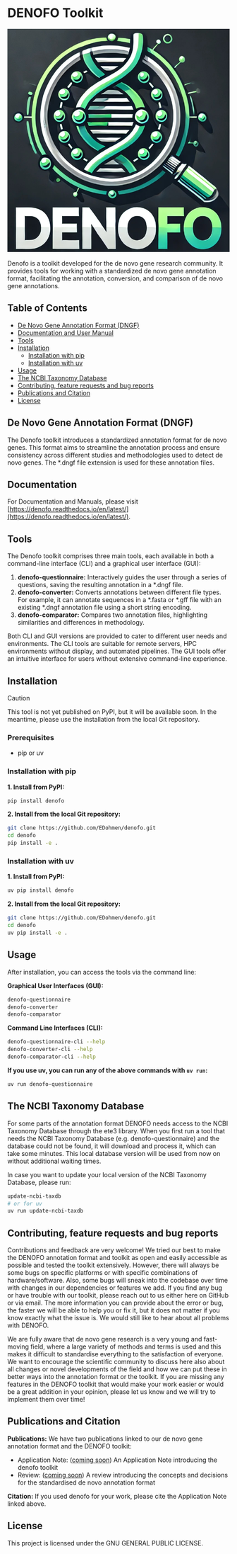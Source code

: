 # DENOFO Toolkit

[![Denofo Logo](denofo/static/denofo-logo.jpg)](https://github.com/EDohmen/denofo)

Denofo is a toolkit developed for the de novo gene research community. It provides tools for working with a standardized de novo gene annotation format, facilitating the annotation, conversion, and comparison of de novo gene annotations.

## Table of Contents

- [De Novo Gene Annotation Format (DNGF)](#de-novo-gene-annotation-format-dngf)
- [Documentation and User Manual](#documentation)
- [Tools](#tools)
- [Installation](#installation)
  - [Installation with pip](#installation-with-pip)
  - [Installation with uv](#installation-with-uv)
- [Usage](#usage)
- [The NCBI Taxonomy Database](#the-ncbi-taxonomy-database)
- [Contributing, feature requests and bug reports](#contributing-feature-requests-and-bug-reports)
- [Publications and Citation](#publications-and-citation)
- [License](#license)

## De Novo Gene Annotation Format (DNGF)

The Denofo toolkit introduces a standardized annotation format for de novo genes. This format aims to streamline the annotation process and ensure consistency across different studies and methodologies used to detect de novo genes. The *.dngf file extension is used for these annotation files.

## Documentation
For Documentation and Manuals, please visit [https://denofo.readthedocs.io/en/latest/](https://denofo.readthedocs.io/en/latest/).

## Tools

The Denofo toolkit comprises three main tools, each available in both a command-line interface (CLI) and a graphical user interface (GUI):

1.  **denofo-questionnaire:** Interactively guides the user through a series of questions, saving the resulting annotation in a *.dngf file.
2.  **denofo-converter:** Converts annotations between different file types. For example, it can annotate sequences in a *.fasta or *.gff file with an existing *.dngf annotation file using a short string encoding.
3.  **denofo-comparator:** Compares two annotation files, highlighting similarities and differences in methodology.

Both CLI and GUI versions are provided to cater to different user needs and environments. The CLI tools are suitable for remote servers, HPC environments without display, and automated pipelines. The GUI tools offer an intuitive interface for users without extensive command-line experience.

## Installation

> [!CAUTION]
This tool is not yet published on PyPI, but it will be available soon. In the meantime, please use the installation from the local Git repository.

### Prerequisites

*   pip or uv

### Installation with pip

**1. Install from PyPI:**

```bash
pip install denofo
```

**2. Install from the local Git repository:**

```bash
git clone https://github.com/EDohmen/denofo.git
cd denofo
pip install -e .
```

### Installation with uv

**1. Install from PyPI:**
```bash
uv pip install denofo
```

**2. Install from the local Git repository:**

```bash
git clone https://github.com/EDohmen/denofo.git
cd denofo
uv pip install -e .
```

## Usage

After installation, you can access the tools via the command line:


**Graphical User Interfaces (GUI):**

```bash
denofo-questionnaire
denofo-converter
denofo-comparator
```

**Command Line Interfaces (CLI):**

```bash
denofo-questionnaire-cli --help
denofo-converter-cli --help
denofo-comparator-cli --help
```

**If you use uv, you can run any of the above commands with `uv run`:**
```bash
uv run denofo-questionnaire
```

## The NCBI Taxonomy Database

For some parts of the annotation format DENOFO needs access to the NCBI Taxonomy Database
through the ete3 library. When you first run a tool that needs the NCBI Taxonomy Database
(e.g. denofo-questionnaire) and the database could not be found, it will download
and process it, which can take some minutes. This local database version will be used from
now on without additional waiting times.

In case you want to update your local version of the NCBI Taxonomy Database, please run:

```bash
update-ncbi-taxdb
# or for uv
uv run update-ncbi-taxdb
```

## Contributing, feature requests and bug reports

Contributions and feedback are very welcome! We tried our best to make the DENOFO
annotation format and toolkit as open and easily accessible as possible and tested
the toolkit extensively. However, there will always be some bugs on specific platforms
or with specific combinations of hardware/software. Also, some bugs will sneak into the 
codebase over time with changes in our dependencies or features we add.
If you find any bug or have trouble with our toolkit, please reach out to us either
here on GitHub or via email. The more information you can provide about the error or bug,
the faster we will be able to help you or fix it, but it does not matter if you know
exactly what the issue is. We would still like to hear about all problems with DENOFO.

We are fully aware that de novo gene research is a very young and fast-moving field,
where a large variety of methods and terms is used and this makes it difficult to
standardise everything to the satisfaction of everyone. We want to encourage the 
scientific community to discuss here also about all changes or novel developments
of the field and how we can put these in better ways into the annotation format
or the toolkit. If you are missing any features in the DENOFO toolkit that would
make your work easier or would be a great addition in your opinion, please let us 
know and we will try to implement them over time!


## Publications and Citation

**Publications:**
We have two publications linked to our de novo gene annotation format and the DENOFO 
toolkit:

- Application Note: ([coming soon](https://github.com/EDohmen/denofo)) An Application Note introducing the 
denofo toolkit
- Review: ([coming soon](https://github.com/EDohmen/denofo)) A review introducing the concepts and decisions
for the standardised de novo annotation format

**Citation:**
If you used denofo for your work, please cite the Application Note linked above.

## License

This project is licensed under the GNU GENERAL PUBLIC LICENSE.
